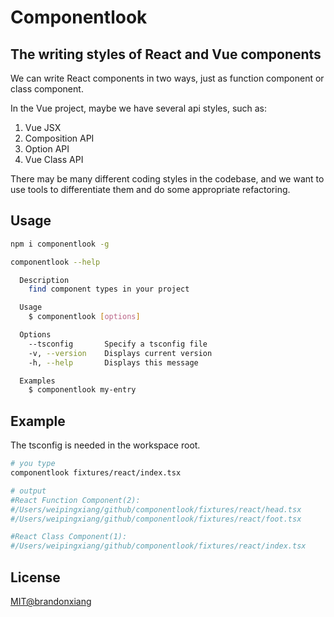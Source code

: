 # Componentlook

## The writing styles of React and Vue components

We can write React components in two ways, just as function component or class component.

In the Vue project, maybe we have several api styles, such as:

1. Vue JSX
2. Composition API
3. Option API
4. Vue Class API

There may be many different coding styles in the codebase, and we want to use tools to differentiate them and do some appropriate refactoring.

## Usage

```bash
npm i componentlook -g

componentlook --help

  Description
    find component types in your project

  Usage
    $ componentlook [options]

  Options
    --tsconfig       Specify a tsconfig file
    -v, --version    Displays current version
    -h, --help       Displays this message

  Examples
    $ componentlook my-entry
```

## Example

The tsconfig is needed in the workspace root.

```bash
# you type
componentlook fixtures/react/index.tsx

# output
#React Function Component(2):
#/Users/weipingxiang/github/componentlook/fixtures/react/head.tsx
#/Users/weipingxiang/github/componentlook/fixtures/react/foot.tsx

#React Class Component(1):
#/Users/weipingxiang/github/componentlook/fixtures/react/index.tsx

```



## License

[MIT@brandonxiang](LICENSE)